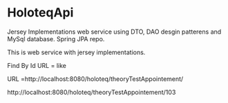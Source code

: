 # HoloteqApi

Jersey Implementations web service using DTO, DAO desgin patterens and MySql database. Spring JPA repo.

This is web service with jersey implementations.

Find By Id URL =  like

URL =http://localhost:8080/holoteq/theoryTestAppointement/

http://localhost:8080/holoteq/theoryTestAppointement/103

